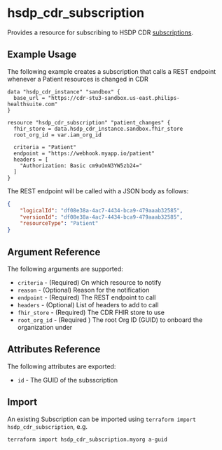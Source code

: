 # hsdp_cdr_subscription
Provides a resource for subscribing to HSDP CDR [subscriptions](https://www.hsdp.io/documentation/clinical-data-repository/stu3/getting-started/ehr).

## Example Usage

The following example creates a subscription that calls a REST endpoint whenever a Patient resources is changed in CDR

```hcl
data "hsdp_cdr_instance" "sandbox" {
  base_url = "https://cdr-stu3-sandbox.us-east.philips-healthsuite.com"
}

resource "hsdp_cdr_subscription" "patient_changes" {
  fhir_store = data.hsdp_cdr_instance.sandbox.fhir_store
  root_org_id = var.iam_org_id

  criteria = "Patient"
  endpoint = "https://webhook.myapp.io/patient"
  headers = [
    "Authorization: Basic cm9uOnN3YW5zb24="
  ]
}
```

The REST endpoint will be called with a JSON body as follows:

```json
{
    "logicalId": "df08e38a-4ac7-4434-bca9-479aaab32585",
    "versionId": "df08e38a-4ac7-4434-bca9-479aaab32585",
    "resourceType": "Patient"
}
```

## Argument Reference

The following arguments are supported:

* `criteria` - (Required) On which resource to notify
* `reason` - (Optional) Reason for the notification
* `endpoint` - (Required) The REST endpoint to call
* `headers` - (Optional) List of headers to add to call
* `fhir_store` - (Required) The CDR FHIR store to use
* `root_org_id` - (Required ) The root Org ID (GUID) to onboard the organization under

## Attributes Reference

The following attributes are exported:

* `id` - The GUID of the subsscription

## Import

An existing Subscription can be imported using `terraform import hsdp_cdr_subscription`, e.g.

```bash
terraform import hsdp_cdr_subscription.myorg a-guid
```
